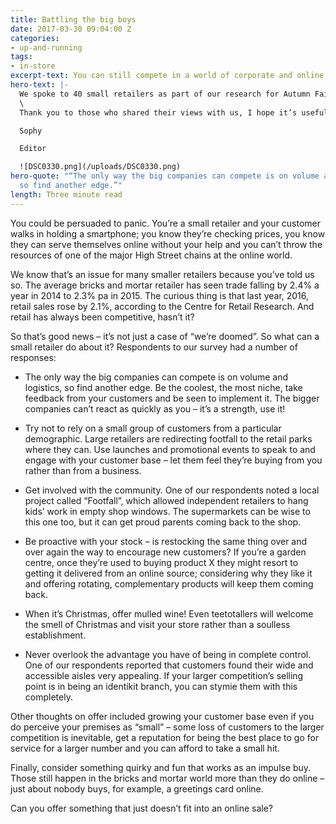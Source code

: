 ```yaml
---
title: Battling the big boys
date: 2017-03-30 09:04:00 Z
categories:
- up-and-running
tags:
- in-store
excerpt-text: You can still compete in a world of corporate and online retailers
hero-text: |-
  We spoke to 40 small retailers as part of our research for Autumn Fair (trade show for retailers) about what their challenges and recommendations are for 2017. Here’s a bite-sized summary of how they’re approaching the challenge of pushing back against those online retailers.
  \
  Thank you to those who shared their views with us, I hope it’s useful. Look out for ‘[Online, no one can see you’re small](http://insideretail.com/articles/online-no-one-can-see-youre-small/)’, and ‘[Think small, Think added value](http://insideretail.com/articles/think-small-think-added-value/)’  for more direct advice from your peers.

  Sophy

  Editor

  ![DSC0330.png](/uploads/DSC0330.png)
hero-quote: "“The only way the big companies can compete is on volume and logistics,
  so find another edge.”"
length: Three minute read
---
```


You could be persuaded to panic. You’re a small retailer and your customer walks in holding a smartphone; you know they’re checking prices, you know they can serve themselves online without your help and you can’t throw the resources of one of the major High Street chains at the online world.

We know that’s an issue for many smaller retailers because you’ve told us so. The average bricks and mortar retailer has seen trade falling by 2.4% a year in 2014 to 2.3% pa in 2015. The curious thing is that last year, 2016, retail sales rose by 2.1%, according to the Centre for Retail Research. And retail has always been competitive, hasn’t it?

So that’s good news – it’s not just a case of “we’re doomed”. So what can a small retailer do about it? Respondents to our survey had a number of responses:

* The only way the big companies can compete is on volume and logistics, so find another edge. Be the coolest, the most niche, take feedback from your customers and be seen to implement it. The bigger companies can’t react as quickly as you – it’s a strength, use it!

* Try not to rely on a small group of customers from a particular demographic. Large retailers are redirecting footfall to the retail parks where they can. Use launches and promotional events to speak to and engage with your customer base – let them feel they’re buying from you rather than from a business.

* Get involved with the community. One of our respondents noted a local project called “Footfall”, which allowed independent retailers to hang kids’ work in empty shop windows. The supermarkets can be wise to this one too, but it can get proud parents coming back to the shop.

* Be proactive with your stock – is restocking the same thing over and over again the way to encourage new customers? If you’re a garden centre, once they’re used to buying product X they might resort to getting it delivered from an online source; considering why they like it and offering rotating, complementary products will keep them coming back.

* When it’s Christmas, offer mulled wine! Even teetotallers will welcome the smell of Christmas and visit your store rather than a soulless establishment.

* Never overlook the advantage you have of being in complete control. One of our respondents reported that customers found their wide and accessible aisles very appealing. If your larger competition’s selling point is in being an identikit branch, you can stymie them with this completely.

Other thoughts on offer included growing your customer base even if you do perceive your premises as “small” – some loss of customers to the larger competition is inevitable, get a reputation for being the best place to go for service for a larger number and you can afford to take a small hit.

Finally, consider something quirky and fun that works as an impulse buy. Those still happen in the bricks and mortar world more than they do online – just about nobody buys, for example, a greetings card online.

Can you offer something that just doesn’t fit into an online sale?